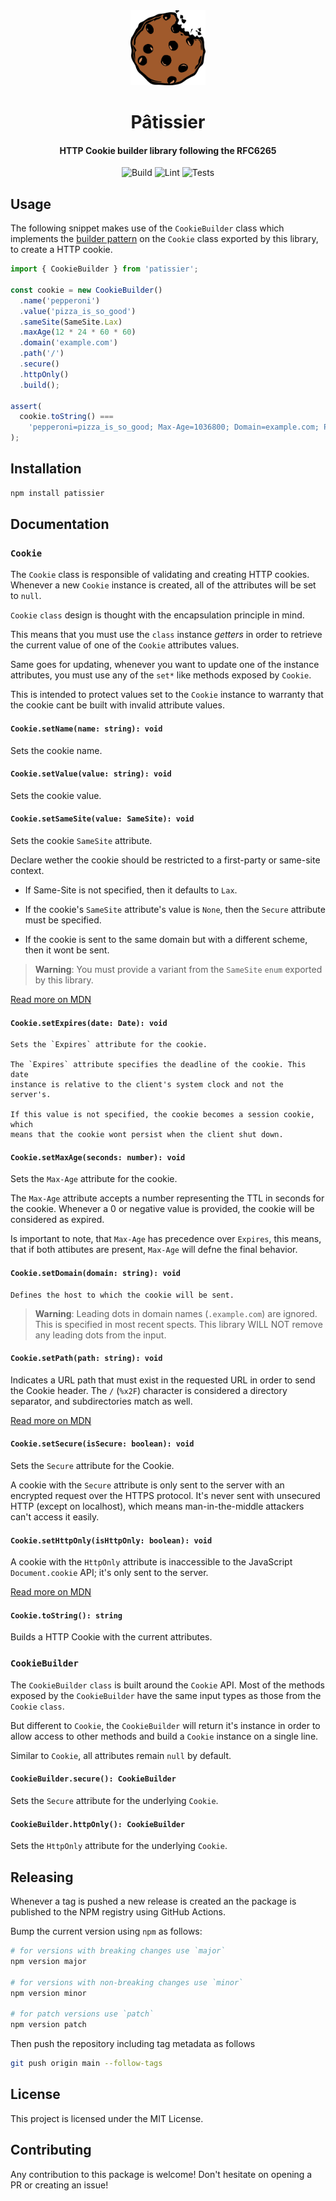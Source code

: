 <div>
  <div align="center" style="display: block; text-align: center;">
    <img src="./docs/cookie.png" height="120" width="120" />
  </div>
  <h1 align="center">Pâtissier</h1>
  <h4 align="center">
    HTTP Cookie builder library following the RFC6265
  </h4>
</div>

<div align="center">

![Build](https://github.com/EstebanBorai/patissier/workflows/build/badge.svg)
![Lint](https://github.com/EstebanBorai/patissier/workflows/lint/badge.svg)
![Tests](https://github.com/EstebanBorai/patissier/workflows/test/badge.svg)

</div>

## Usage

The following snippet makes use of the `CookieBuilder` class which implements
the [builder pattern][1] on the `Cookie` class exported by this library, to
create a HTTP cookie.

```ts
import { CookieBuilder } from 'patissier';

const cookie = new CookieBuilder()
  .name('pepperoni')
  .value('pizza_is_so_good')
  .sameSite(SameSite.Lax)
  .maxAge(12 * 24 * 60 * 60)
  .domain('example.com')
  .path('/')
  .secure()
  .httpOnly()
  .build();

assert(
  cookie.toString() ===
    'pepperoni=pizza_is_so_good; Max-Age=1036800; Domain=example.com; Path=/; Secure; HttpOnly; SameSite=Lax',
);
```

## Installation

```bash
npm install patissier
```

## Documentation

### `Cookie`

The `Cookie` class is responsible of validating and creating HTTP cookies.
Whenever a new `Cookie` instance is created, all of the attributes will be set
to `null`.

`Cookie` `class` design is thought with the encapsulation principle in mind.

This means that you must use the `class` instance _getters_ in order to
retrieve the current value of one of the `Cookie` attributes values.

Same goes for updating, whenever you want to update one of the instance
attributes, you must use any of the `set*` like methods exposed by `Cookie`.

This is intended to protect values set to the `Cookie` instance to warranty
that the cookie cant be built with invalid attribute values.

#### `Cookie.setName(name: string): void`

Sets the cookie name.

#### `Cookie.setValue(value: string): void`

Sets the cookie value.

#### `Cookie.setSameSite(value: SameSite): void`

Sets the cookie `SameSite` attribute.

Declare wether the cookie should be restricted to a first-party or
same-site context.

- If Same-Site is not specified, then it defaults to `Lax`.

- If the cookie's `SameSite` attribute's value is `None`, then the `Secure`
  attribute must be specified.

- If the cookie is sent to the same domain but with a different scheme, then
  it wont be sent.

> **Warning**: You must provide a variant from the `SameSite` `enum` exported by this library.

[Read more on MDN][2]

#### `Cookie.setExpires(date: Date): void`

    Sets the `Expires` attribute for the cookie.

    The `Expires` attribute specifies the deadline of the cookie. This date
    instance is relative to the client's system clock and not the server's.

    If this value is not specified, the cookie becomes a session cookie, which
    means that the cookie wont persist when the client shut down.

#### `Cookie.setMaxAge(seconds: number): void`

Sets the `Max-Age` attribute for the cookie.

The `Max-Age` attribute accepts a number representing the TTL in seconds
for the cookie. Whenever a 0 or negative value is provided, the cookie
will be considered as expired.

Is important to note, that `Max-Age` has precedence over `Expires`, this
means, that if both attibutes are present, `Max-Age` will defne the final
behavior.

#### `Cookie.setDomain(domain: string): void`

    Defines the host to which the cookie will be sent.

> **Warning**: Leading dots in domain names (`.example.com`) are ignored. This is specified in most recent spects. This library WILL NOT remove any leading dots from the input.

#### `Cookie.setPath(path: string): void`

Indicates a URL path that must exist in the requested URL in order to send
the Cookie header.
The `/` (`%x2F`) character is considered a directory separator,
and subdirectories match as well.

[Read more on MDN][3]

#### `Cookie.setSecure(isSecure: boolean): void`

Sets the `Secure` attribute for the Cookie.

A cookie with the `Secure` attribute is only sent to the server with an
encrypted request over the HTTPS protocol. It's never sent with unsecured
HTTP (except on localhost), which means man-in-the-middle attackers can't
access it easily.

#### `Cookie.setHttpOnly(isHttpOnly: boolean): void`

A cookie with the `HttpOnly` attribute is inaccessible to the JavaScript
`Document.cookie` API; it's only sent to the server.

[Read more on MDN][3]

#### `Cookie.toString(): string`

Builds a HTTP Cookie with the current attributes.

### `CookieBuilder`

The `CookieBuilder` `class` is built around the `Cookie`
API. Most of the methods exposed by the `CookieBuilder` have the same input
types as those from the `Cookie` `class`.

But different to `Cookie`, the `CookieBuilder` will return
it's instance in order to allow access to other methods and
build a `Cookie` instance on a single line.

Similar to `Cookie`, all attributes remain `null` by default.

#### `CookieBuilder.secure(): CookieBuilder`

Sets the `Secure` attribute for the underlying `Cookie`.

#### `CookieBuilder.httpOnly(): CookieBuilder`

Sets the `HttpOnly` attribute for the underlying `Cookie`.

## Releasing

Whenever a tag is pushed a new release is created an the package is
published to the NPM registry using GitHub Actions.

Bump the current version using `npm` as follows:

```sh
# for versions with breaking changes use `major`
npm version major

# for versions with non-breaking changes use `minor`
npm version minor

# for patch versions use `patch`
npm version patch
```

Then push the repository including tag metadata as follows

```sh
git push origin main --follow-tags
```

## License

This project is licensed under the MIT License.

## Contributing

Any contribution to this package is welcome! Don't hesitate on opening a PR or creating an issue!

[1]: https://en.wikipedia.org/wiki/Builder_pattern
[2]: https://developer.mozilla.org/en-US/docs/Web/HTTP/Headers/Set-Cookie/SameSite
[3]: https://developer.mozilla.org/en-US/docs/Web/HTTP/Cookies
[4]: https://developer.mozilla.org/en-US/docs/Web/HTTP/Cookies#restrict_access_to_cookies
